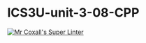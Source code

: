 # ICS3U-unit-3-08-CPP

[![Mr Coxall's Super Linter](https://github.com/Johanna-liu16/ICS3U-Unit-3-08-CPP/workflows/Mr%20Coxall's%20Super%20Linter/badge.svg)](https://github.com/Johanna-liu16/ICS3U-Unit-3-08-CPP/actions/)
